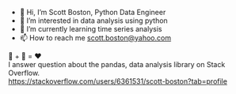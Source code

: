 - 👋 Hi, I’m Scott Boston, Python Data Engineer
- 👀 I’m interested in data analysis using python 
- 🌱 I’m currently learning time series analysis
- 📫 How to reach me scott.boston@yahoo.com

🐍 + 🐼 = ❤️  
I answer question about the pandas, data analysis library on Stack Overflow.  
https://stackoverflow.com/users/6361531/scott-boston?tab=profile

<!---
scottboston/scottboston is a ✨ special ✨ repository because its `README.md` (this file) appears on your GitHub profile.
You can click the Preview link to take a look at your changes.
--->

